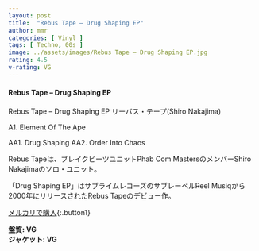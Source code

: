 ```yaml
---
layout: post
title:  "Rebus Tape – Drug Shaping EP"
author: mmr
categories: [ Vinyl ]
tags: [ Techno, 00s ]
image: ../assets/images/Rebus Tape – Drug Shaping EP.jpg
rating: 4.5
v-rating: VG
---
```


#### Rebus Tape – Drug Shaping EP

Rebus Tape – Drug Shaping EP
リーバス・テープ(Shiro Nakajima)

A1. Element Of The Ape

AA1. Drug Shaping
AA2. Order Into Chaos

Rebus Tapeは、ブレイクビーツユニットPhab Com MastersのメンバーShiro Nakajimaのソロ・ユニット。

「Drug Shaping EP」はサブライムレコーズのサブレーベルReel Musiqから2000年にリリースされたRebus Tapeのデビュー作。


[メルカリで購入](https://jp.mercari.com/item/m34318615204?afid=6142608987){:.button1}

<div class="mt-4 mb-4 d-flex align-items-center">
<strong class="mr-1">盤質: VG</strong>
</div>
<div class="mt-4 mb-4 d-flex align-items-center">
<strong class="mr-1">ジャケット: VG</strong>
</div>
